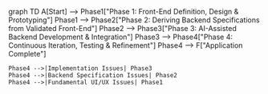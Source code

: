 graph TD
    A[Start] --> Phase1["Phase 1: Front-End Definition, Design & Prototyping"]
    Phase1 --> Phase2["Phase 2: Deriving Backend Specifications from Validated Front-End"]
    Phase2 --> Phase3["Phase 3: AI-Assisted Backend Development & Integration"]
    Phase3 --> Phase4["Phase 4: Continuous Iteration, Testing & Refinement"]
    Phase4 --> F["Application Complete"]
    
    Phase4 -->|Implementation Issues| Phase3
    Phase4 -->|Backend Specification Issues| Phase2
    Phase4 -->|Fundamental UI/UX Issues| Phase1
